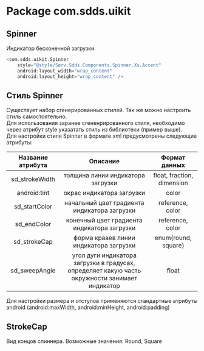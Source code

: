 # Package com.sdds.uikit

## Spinner

Индикатор бесконечной загрузки.

```kotlin
<com.sdds.uikit.Spinner
    style="@style/Serv.Sdds.Components.Spinner.Xs.Accent"
    android:layout_width="wrap_content"
    android:layout_height="wrap_content" />
```

## Стиль Spinner

Существует набор сгенерированных стилей. Так же можно настроить стиль самостоятельно.  
Для использования заранее сгененрированного стиля, необходимо через атрибут style указатать стиль из библиотеки (пример выше).  
Для настройки стиля Spinner в формате xml предусмотрены следующие атрибуты:

|Название атрибута|Описание|Формат данных|
|:-:|:-:|:-:|
|sd_strokeWidth|толщина линии индикатора загрузки| float, fraction, dimension|
|android:tint|окрас индикатора загрузки|color|
|sd_startColor|начальный цвет градиента индикатора загрузки|reference, color|
|sd_endColor|конечный цвет градиента индикатора загрузки|reference, color|
|sd_strokeCap|форма крааев линии индикатора загрузки|enum(round, square)|
|sd_sweepAngle|угол дуги индикатора загрузки в градусах, определяет какую часть окружности занимает индикатор|float|

Для настройки размера и отступов применяются стандартные атрибуты android (android:maxWidth, android:minHeight, android:padding)

## StrokeCap

Вид концов спиннера. Возможные значения: Round, Square
